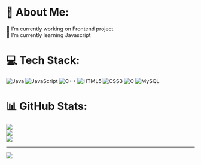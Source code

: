 # 💫 About Me:
🔭 I’m currently working on Frontend project<br>🌱 I’m currently learning Javascript<br>


# 💻 Tech Stack:
![Java](https://img.shields.io/badge/java-%23ED8B00.svg?style=flat&logo=openjdk&logoColor=white) ![JavaScript](https://img.shields.io/badge/javascript-%23323330.svg?style=flat&logo=javascript&logoColor=%23F7DF1E) ![C++](https://img.shields.io/badge/c++-%2300599C.svg?style=flat&logo=c%2B%2B&logoColor=white) ![HTML5](https://img.shields.io/badge/html5-%23E34F26.svg?style=flat&logo=html5&logoColor=white) ![CSS3](https://img.shields.io/badge/css3-%231572B6.svg?style=flat&logo=css3&logoColor=white) ![C](https://img.shields.io/badge/c-%2300599C.svg?style=flat&logo=c&logoColor=white) ![MySQL](https://img.shields.io/badge/mysql-%2300000f.svg?style=flat&logo=mysql&logoColor=white)
# 📊 GitHub Stats:
![](https://github-readme-stats.vercel.app/api?username=hetiyaakshay26&theme=dark&hide_border=false&include_all_commits=false&count_private=false)<br/>
![](https://github-readme-streak-stats.herokuapp.com/?user=hetiyaakshay26&theme=dark&hide_border=false)<br/>
![](https://github-readme-stats.vercel.app/api/top-langs/?username=hetiyaakshay26&theme=dark&hide_border=false&include_all_commits=false&count_private=false&layout=compact)

---
[![](https://visitcount.itsvg.in/api?id=hetiyaakshay26&icon=0&color=0)](https://visitcount.itsvg.in)

<!-- Proudly created with GPRM ( https://gprm.itsvg.in ) -->
